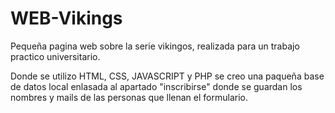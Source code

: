 # WEB-Vikings

Pequeña pagina web sobre la serie vikingos, realizada para un trabajo practico universitario.

Donde se utilizo HTML, CSS, JAVASCRIPT y PHP
se creo una paqueña base de datos local enlasada al apartado "inscribirse" donde se guardan los nombres y mails de las personas que llenan el formulario.
